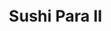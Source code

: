 ---
layout: place
title: "Sushi Para II"
permalink: /illinois/chicago/sushi-para-ii.html
stateAbbr: IL
stateName: Illinois
cityName: Chicago
seo:
  name: "Sushi Para II"
  type: Restaurant
  links: https://sushipararestaurant.com/
description: "Bustling Japanese spot with all-you-can-eat sushi & a traditional menu with teriyaki & tonkatsu. Looking for sushi in Chicago, Illinois? Check out Sushi Para..."
place_id: ChIJJYnU3BLTD4gRlBhCX-Sp_ZU
photos:
  - name: >-
      places/ChIJJYnU3BLTD4gRlBhCX-Sp_ZU/photos/AeeoHcLLve1QbSJKU9yZ29HSGeo8nqGWasdYrIRY-sybNSO7bYihl7Jye-4_hRmlKcUAWpTWLTavg7btk9hBgygFsjZVKvZijfUotVe66x3SapI_8_L5OPqe-IHKqxc81rKH-BXwMsMyqAvHdQDfZAFixanGWyUDMDJ5aN0g9tqdqpo_0Q5ffsCzR4reAnh6wljqMu2TgzaBhl8htcWXXelb3XjjtusMNZ92CdbP8SSnA4Sw7D33ZzXLINqySro-DXxFufUur4VhDuYCbVjRk2M_DmozxO-mXZyFLI0mXktOpiCKdaqVMLGP-u8oL3uskFSMi3U7JXBUPDaIIpxsOb6djOzWF9Ssi7Hf4rY3rvIcWNvp1rHmgNUg-TYxDd58Ai8xvnOSO31AmeKhdQ2bo39tdBlI56MsLvMiX2dgWeqOEK1mvHs5
    widthPx: 3024
    heightPx: 4032
    authorAttributions:
      - displayName: Cole Rogers (Cole)
        uri: https://maps.google.com/maps/contrib/115594898467140109038
        photoUri: >-
          https://lh3.googleusercontent.com/a-/ALV-UjXY8OyUAPy2O2_dq_ECWNbemlL0LnJaaStyWCapk7ehfpAGjhy8=s100-p-k-no-mo
    flagContentUri: >-
      https://www.google.com/local/imagery/report/?cb_client=maps_api_places.places_api&image_key=!1e10!2sCIHM0ogKEICAgIDLh8fhlwE&hl=en-US
    googleMapsUri: >-
      https://www.google.com/maps/place//data=!3m4!1e2!3m2!1sCIHM0ogKEICAgIDLh8fhlwE!2e10!4m2!3m1!1s0x880fd312dcd48925:0x95fda9e45f421894
  - name: >-
      places/ChIJJYnU3BLTD4gRlBhCX-Sp_ZU/photos/AeeoHcIr_sTHDvEEA1huLG8egEuFkuwL_AQfyOhqvftqJ3u1rD3WvJVvnriqY-r3zK5GngGBhrcOaYxynx3sE44mzgZLuNv6AFtCNusFWFaJ_wpT3T1bQMJPFMnph2XstVuafn_djsDb563XntyMDMLbr0RTAFPAU591AhGt2CjP_wa6tGFBGXr6P-NeQ6IA9aCAM4ZzW1fE_kn_b85EWeSXFkktU4Zxfi8Rta8VLtpwCL6UEoC3l6eUBOXhvrHASDp8Ctco7IJTDw0AOfVlMDGVK70Yh8kd7uGy7lb27bwLPRIJJ1dtnhFdFzI2zrptLnVVqCN8MCRPFhSeIdJ1q7D4EDY2ib66NbqHrOw0g_Er0sEvwIAG5mkNrISaYSETWsebo6F8kJU3Atii0lqpe9WQwZVcQK41UDKlwZblOzNb1JiMFw
    widthPx: 4025
    heightPx: 1956
    authorAttributions:
      - displayName: Haley Weiler
        uri: https://maps.google.com/maps/contrib/116668170381832077592
        photoUri: >-
          https://lh3.googleusercontent.com/a-/ALV-UjVZEQZD0-ksZCoF3i-KRHPbPtRC6WH_M1fW4dN9BnyQMrVTFFeu8w=s100-p-k-no-mo
    flagContentUri: >-
      https://www.google.com/local/imagery/report/?cb_client=maps_api_places.places_api&image_key=!1e10!2sCIHM0ogKEICAgIC86tHheA&hl=en-US
    googleMapsUri: >-
      https://www.google.com/maps/place//data=!3m4!1e2!3m2!1sCIHM0ogKEICAgIC86tHheA!2e10!4m2!3m1!1s0x880fd312dcd48925:0x95fda9e45f421894
  - name: >-
      places/ChIJJYnU3BLTD4gRlBhCX-Sp_ZU/photos/AeeoHcLMtoF9lNoBhNCXUGJD_BMfGraqv8tBLtzPzl94PFwY85CgTe63MBNLxC6oJEA6zR5KSSD025AKuWrpFgXu71Ql7JSLk7HphYeGri2LbuCH3VSFF0nESQHV49-29Zmdk3zNYMEN6rX8IIWUJDnpaIlwdhuXisScm-YKu-IAXXOYKHv89CbOAItOfA659fuaar3it7v-JAosytuNbYVidvJUHZwTZEs4mZa8LRJHevCPEHI6VWAA8hzTAZB8TWHlY-QU6VXpyT5jCZdYlqgcCRvHs2CYs_M9FTxuPoVRRQm6sReGLtS5aaojWPYlGX4qr2wsmimO993F5efFuc06D7bblXi_finME7KjC9R1p_505iQefGq3B3vS5vyPldp4cSUEnTS3Rg0M3s9mfUCZGU0O8ZvHm-K_1RTEcHu3PE4
    widthPx: 4032
    heightPx: 3024
    authorAttributions:
      - displayName: Dimitrios Manias (Dimiman)
        uri: https://maps.google.com/maps/contrib/104098280624130950966
        photoUri: >-
          https://lh3.googleusercontent.com/a-/ALV-UjXUXuThpYfZ_VA2hxpVKKVD3fQQT5p9IW4ts1qByN4g3z3qE4aY=s100-p-k-no-mo
    flagContentUri: >-
      https://www.google.com/local/imagery/report/?cb_client=maps_api_places.places_api&image_key=!1e10!2sCIHM0ogKEICAgIDDh8uPSw&hl=en-US
    googleMapsUri: >-
      https://www.google.com/maps/place//data=!3m4!1e2!3m2!1sCIHM0ogKEICAgIDDh8uPSw!2e10!4m2!3m1!1s0x880fd312dcd48925:0x95fda9e45f421894
  - name: >-
      places/ChIJJYnU3BLTD4gRlBhCX-Sp_ZU/photos/AeeoHcIKByaukAAZp_GVOqsoYTP6PESBuSvQoB26uieQ4BUW_plKrXZ1xSfN_NL1ZqLrRHvs2pCE-l9LVRFhYNffnqryTo3ysfcMajHQASt7WthobGKxU25gUUIUQNjJAk3RfxAaKGxc7sRBG5fdsaO7vymgTLA3sLsDUDpNo_hB4ZeTs3W3bOvSKE0DgVV7q-327G1fWLCH42BkTKUGlby0kStwa2uxI3y9RZEDlUqjZhZ3X_hOnv2Ew6XfOXd8QRKz7CTDaInCF3-Vp7lFO35CLHDuElUWIckWHCTg-qETPyyDdk_FAbpss-TPd3EgZHCLe5LR9oT1n-kg94XnKs8rj1CrU4tIOy2FLE9w12MuoIvyuih1H6neB03LUWcTd1miB7mzRY0ICLLohhu55EWzKL_yat-SsuDmCiFGpnOSXQTL51Do
    widthPx: 2560
    heightPx: 1920
    authorAttributions:
      - displayName: Juan Kis
        uri: https://maps.google.com/maps/contrib/113118719841178347673
        photoUri: >-
          https://lh3.googleusercontent.com/a-/ALV-UjU48nyH6J1aPOkqfEOfRVR1D311M2Vygho3EBcGexgkyWhJIQzzWA=s100-p-k-no-mo
    flagContentUri: >-
      https://www.google.com/local/imagery/report/?cb_client=maps_api_places.places_api&image_key=!1e10!2sCIHM0ogKEICAgICH-KfI9QE&hl=en-US
    googleMapsUri: >-
      https://www.google.com/maps/place//data=!3m4!1e2!3m2!1sCIHM0ogKEICAgICH-KfI9QE!2e10!4m2!3m1!1s0x880fd312dcd48925:0x95fda9e45f421894
  - name: >-
      places/ChIJJYnU3BLTD4gRlBhCX-Sp_ZU/photos/AeeoHcJ6B7LIpjvds8KQsAlz6ug-B9gecyHV4k2yZ5OOQ-U_YgdFKQTXtRdfYw1yLzUoZ9V3R9yD4NJSiKnVsFxuNT2fGigQrhYVOU-AnE4pt5N_OTp32WiStDughd7K2NIfLmwaOGdLH9GCbCN11neOGoVMS9wUQAVKKUlCSQxtT6xLQ4kqIk0fFksMDGCtQt5ghjyu2Lf_xdX0JFN0Sctu4oet5XxLXou8Y123whrMg4Z6xqgDUceRCfFKPHqqpuo_sPpuKDj3FsEDW5ut5T6UHAC4hPhTYU58axvsZH-tzenoI7bzvf6T7Q8U1ALTcLkxV-d5W3e03FUiJ900MQhrLzykDKnxdyo0oTO2gPDLZL5ccsE-dAH-ilFrzS4-kYbGEnKA0WGRb9JXQXatWV6vNrZj-c8qJ0mk7ygXs6bY2jBnvA
    widthPx: 3024
    heightPx: 4032
    authorAttributions:
      - displayName: Cole Rogers (Cole)
        uri: https://maps.google.com/maps/contrib/115594898467140109038
        photoUri: >-
          https://lh3.googleusercontent.com/a-/ALV-UjXY8OyUAPy2O2_dq_ECWNbemlL0LnJaaStyWCapk7ehfpAGjhy8=s100-p-k-no-mo
    flagContentUri: >-
      https://www.google.com/local/imagery/report/?cb_client=maps_api_places.places_api&image_key=!1e10!2sCIHM0ogKEICAgIDLh8fxdg&hl=en-US
    googleMapsUri: >-
      https://www.google.com/maps/place//data=!3m4!1e2!3m2!1sCIHM0ogKEICAgIDLh8fxdg!2e10!4m2!3m1!1s0x880fd312dcd48925:0x95fda9e45f421894
  - name: >-
      places/ChIJJYnU3BLTD4gRlBhCX-Sp_ZU/photos/AeeoHcLqy_oMjD8InESqaRuBXC5qA8VWz2bGhb9Ktw_RMeFdBr5ouaO1S_FtwpIOTG1lydrmvq_s6_s6Ds9pEvRpvLDmyYG9c9uhc0tglthAFSXs5hAUG0YnlfXuf5bSk0UyjP0BmtBQ-HFw3hhoSqkvTTCP0MYM__QVOHCsGMoQfBJh4Z80VBM-xZ1iCSPjyTvn6GNU2KBNj0azt1AgTsqTe9FK4OtnykEdG5tEY-tjDv081YUNZGsoVwWDdUSuW2x1aO467XHtSEyHuIen2Iv8SpJ4BUddRUG6xmA1Q6PMbDA-nwcLoVfiu48IN7djZw_sdY9z0kGtvtiYxGzrCZxJUpBqDUsQelBnDVxmRTFMwkaOLxIzZAaEOe8do5mHu0-aIh3QB0JKunX4_GDdmWlwQHRMVE6390eNXqEHDt0WPwLt8Y9t
    widthPx: 3024
    heightPx: 4032
    authorAttributions:
      - displayName: Rico Lajom
        uri: https://maps.google.com/maps/contrib/111366825312177191475
        photoUri: >-
          https://lh3.googleusercontent.com/a-/ALV-UjWypD8cIW7gKv3yLg7_XL30vykx4awiCewxcNA8GwoqZx0V3n8mhg=s100-p-k-no-mo
    flagContentUri: >-
      https://www.google.com/local/imagery/report/?cb_client=maps_api_places.places_api&image_key=!1e10!2sCIHM0ogKEICAgIDE-qSGuAE&hl=en-US
    googleMapsUri: >-
      https://www.google.com/maps/place//data=!3m4!1e2!3m2!1sCIHM0ogKEICAgIDE-qSGuAE!2e10!4m2!3m1!1s0x880fd312dcd48925:0x95fda9e45f421894
  - name: >-
      places/ChIJJYnU3BLTD4gRlBhCX-Sp_ZU/photos/AeeoHcIMxEFPi1aZK7UpaVdboJbEt4tkMn3svimc1W15NxB46HRetQtLfs8kv2KlWa6McMLnI8zNKcm3-I9m0BI9l_5Lse1BhW9T22n_2MFQBqxzEOOkr71S5FmJ0dkp-VI3mrIWbkb-Tizgvl-Pyr7QiyD9kuZ2KQmkKfprAJ62ZvugSedAsw4rdJkgGdySd2_sfL68UHyB7j37vnLlnU-iR-PSaUIt2b1fPdOpfEyJIFHvT92u_DNJ2nnwr98a6QnIe0MmLCVKzCJL678JBX5opBVn_5IVstgB_E0cz4wfvNTC2iXOAIgO1gBtlaixQVkgU9B4BiAK-Y-m1_qo_UNaJVATPOg5u0J1195IX5GoEm8PJTTsmpGQtq0xe_PO4QU0oJiJvlKYntc0T_2STeZrQ9YyXyGnaIW7jCo8YI1HSZSHxrrN
    widthPx: 3024
    heightPx: 4032
    authorAttributions:
      - displayName: Galen Luhur
        uri: https://maps.google.com/maps/contrib/103803297268610680929
        photoUri: >-
          https://lh3.googleusercontent.com/a-/ALV-UjVFjvxfoaMoPTMdhLgJIVy2ZmlOyLxY8yl-VjY3N4EnfqR1ocw=s100-p-k-no-mo
    flagContentUri: >-
      https://www.google.com/local/imagery/report/?cb_client=maps_api_places.places_api&image_key=!1e10!2sCIHM0ogKEICAgIDd_P2aiwE&hl=en-US
    googleMapsUri: >-
      https://www.google.com/maps/place//data=!3m4!1e2!3m2!1sCIHM0ogKEICAgIDd_P2aiwE!2e10!4m2!3m1!1s0x880fd312dcd48925:0x95fda9e45f421894
  - name: >-
      places/ChIJJYnU3BLTD4gRlBhCX-Sp_ZU/photos/AeeoHcIwrZqQ0dp7omvBOyenA6a1raedWGcUcs6BhsCqA78iPLSsllwK-WRCESBRjn4Nw867nPND7cZiWgBfsGX0pBFM4LpWZUkxCJY_Y0QAOHrpNE1QZSynNLFNzIBWYHfmLAV4imrBKQOWh3zXHT_7wAlMY6_tCW27xtr4bvDmLtcD1y9yai8Xc7GyGLWeRYkDHXbqcAsKConIKgdaNHepzeAgHDBkQmJ_-aUjB_EfOTCcOtB3noQA5VPlMsEnYTGMjNH7wlw0qsZ8P4rVVqfLONlaHLoPRo7qIgslFPxF4aYmd87WDFfsQcfbhWtgP8KCGdnvB7Nbv6fEf4u7qgtudkjnpHEiQhlHEjXnybPsDTf67EwADWs9cmtt467p6rUHMdMc7FGnOlpk3To7rYWyp1aIPknE8KN7DB5_VRXx1j9DwA
    widthPx: 3024
    heightPx: 4032
    authorAttributions:
      - displayName: Toni G
        uri: https://maps.google.com/maps/contrib/106485796938973314189
        photoUri: >-
          https://lh3.googleusercontent.com/a-/ALV-UjUPc0WKxf7VphXdAyTwCj0caoksZsmegqN8H9cqZoCd5-NE36AE=s100-p-k-no-mo
    flagContentUri: >-
      https://www.google.com/local/imagery/report/?cb_client=maps_api_places.places_api&image_key=!1e10!2sCIHM0ogKEICAgICOsfvKLg&hl=en-US
    googleMapsUri: >-
      https://www.google.com/maps/place//data=!3m4!1e2!3m2!1sCIHM0ogKEICAgICOsfvKLg!2e10!4m2!3m1!1s0x880fd312dcd48925:0x95fda9e45f421894
  - name: >-
      places/ChIJJYnU3BLTD4gRlBhCX-Sp_ZU/photos/AeeoHcLzi1F-p5N97lpVyizxjJyrtDv7ymkl64LoXheUUgYmkjw_Mzn29w-OuT5B3WbHIcNpoQa7zdqnhxSUslfbNGX0IpJseFULuul5OI0b_Kntr1Gn6jSwGjLF1fERC1HhHBnmxiHAQWJkVDviXWbxzDIrfgf9W_4_66cUQo2k1cwYULxOpRBkI6WFPReESwWca3ciisO75_I5bbtClSLFnS6LymK5EW4vICeCFZsRbTKnvArUqUhML4QzUu_FMH7JQIZF7-uym03_8FI7QD8ogkFhLvCYYIK2LIZLa5J9P7DPkASPyNB1oKyf92sDlS-pmph8W8lSRsZJZb8t_Hyh1O3BRDEJAdE4a7-DKEBXPZPfrBjBRCQUxfHE9JPplmEmCJ4AoJTGaYBlVhZ-RuScWoh5M-3EkAdOy2uxEn-3eBJd-w
    widthPx: 3024
    heightPx: 3024
    authorAttributions:
      - displayName: Jaxson X
        uri: https://maps.google.com/maps/contrib/114220638670127483242
        photoUri: >-
          https://lh3.googleusercontent.com/a-/ALV-UjU4NNtw97O99hGOzrSSeF_IjMuD2DEZ8AK-9RgIPPuKy8d2h1EwGg=s100-p-k-no-mo
    flagContentUri: >-
      https://www.google.com/local/imagery/report/?cb_client=maps_api_places.places_api&image_key=!1e10!2sCIHM0ogKEICAgICksKSjHQ&hl=en-US
    googleMapsUri: >-
      https://www.google.com/maps/place//data=!3m4!1e2!3m2!1sCIHM0ogKEICAgICksKSjHQ!2e10!4m2!3m1!1s0x880fd312dcd48925:0x95fda9e45f421894
  - name: >-
      places/ChIJJYnU3BLTD4gRlBhCX-Sp_ZU/photos/AeeoHcKPgJ8B5H4J0KNKREfcOHUFM6zS_qPCekUYFnPOvMk__y-dpsHjCHYDv96yY_v1s7p1Nyik8lHbA38ww2N_XNFyQxA9sN7fTwLdPVwHsFKBvxEok7h4dZeUaZpRxnyDGbdcMmItTOKLcKTAXjbwm8n8IqeF4incrnwxxUGkiArvRUmAL9twkbQQ0hH0IBMJNX4UEG3LRsBuiJZzMMQkQixF5GD-w8r14qdFzR251ySMk7TQiwftbyNcZXExJ8bz_2oRnJ3X4-jzITH_j8fwDH3SP8adxpOQF26qGg7-s1NcO0M1d7igeVgXXDvZKc3oaCLrIJUin1-R_sTliZ-k4ZvGCv1dAnU5NqsgLoUaXbzj1vmfwqpiuu0A917VdHIK-RyJEhElqrDEZDRkXJ5Scw5m9BvTS2hZYAMyK4f_jkOzY261
    widthPx: 3024
    heightPx: 4032
    authorAttributions:
      - displayName: Alvaro Blazquez
        uri: https://maps.google.com/maps/contrib/105534295578006057734
        photoUri: >-
          https://lh3.googleusercontent.com/a/ACg8ocIAKY-SC4h2QlPdrfzxfsMGPG240FVuFpyyBg1r5Fu6pbXUzA=s100-p-k-no-mo
    flagContentUri: >-
      https://www.google.com/local/imagery/report/?cb_client=maps_api_places.places_api&image_key=!1e10!2sCIHM0ogKEICAgIDM24TckAE&hl=en-US
    googleMapsUri: >-
      https://www.google.com/maps/place//data=!3m4!1e2!3m2!1sCIHM0ogKEICAgIDM24TckAE!2e10!4m2!3m1!1s0x880fd312dcd48925:0x95fda9e45f421894
address: 2258 N Clark St, Chicago, IL 60614, USA
street: 2258 N Clark St
city: Chicago
state: IL
zip: '60614'
country: USA
neighborhood: Lincoln Park
latitude: '41.923471'
longitude: '-87.639366'
accessibility_options:
  wheelchairAccessibleRestroom: true
  wheelchairAccessibleSeating: true
business_status: OPERATIONAL
name: Sushi Para II
google_maps_links:
  directionsUri: >-
    https://www.google.com/maps/dir//''/data=!4m7!4m6!1m1!4e2!1m2!1m1!1s0x880fd312dcd48925:0x95fda9e45f421894!3e0
  placeUri: https://maps.google.com/?cid=10807981479074863252
  writeAReviewUri: >-
    https://www.google.com/maps/place//data=!4m3!3m2!1s0x880fd312dcd48925:0x95fda9e45f421894!12e1
  reviewsUri: >-
    https://www.google.com/maps/place//data=!4m4!3m3!1s0x880fd312dcd48925:0x95fda9e45f421894!9m1!1b1
  photosUri: >-
    https://www.google.com/maps/place//data=!4m3!3m2!1s0x880fd312dcd48925:0x95fda9e45f421894!10e5
primary_type: Sushi Restaurant
opening_hours:
  regular: null
  current: null
secondary_opening_hours:
  regular:
    weekdayDescriptions: null
    type: null
  current:
    weekdayDescriptions: null
    type: null
phone: (773) 477-3219
price_level: PRICE_LEVEL_MODERATE
price_range: $20 &ndash; $30
rating: '4.4'
rating_count: 1059
website: https://sushipararestaurant.com/
reviews:
  - name: >-
      places/ChIJJYnU3BLTD4gRlBhCX-Sp_ZU/reviews/ChdDSUhNMG9nS0VJQ0FnTURRdUpUMnlRRRAB
    relativePublishTimeDescription: a month ago
    rating: 5
    text:
      text: >-
        Me: I think the food and service and quality is so good The woman or
        should I say the waitress was so kind I got the Christmas roll and a
        bunch of different rolls I recommend you going on the weekends so you
        can do the all you can eat dinner I ate every single bite of the plate
        and I left it clean. I also had my dad in the restaurant. We were both
        eating dinner. I love the atmosphere and food It is really good. 😎


        My dad: Sushi was great and fresh, enjoyed it with my son, great that
        they have the pictures on the menu and the kids menu pricing. Definitely
        coming back. =)


        - Saturday march 8th 2025
      languageCode: en
    originalText:
      text: >-
        Me: I think the food and service and quality is so good The woman or
        should I say the waitress was so kind I got the Christmas roll and a
        bunch of different rolls I recommend you going on the weekends so you
        can do the all you can eat dinner I ate every single bite of the plate
        and I left it clean. I also had my dad in the restaurant. We were both
        eating dinner. I love the atmosphere and food It is really good. 😎


        My dad: Sushi was great and fresh, enjoyed it with my son, great that
        they have the pictures on the menu and the kids menu pricing. Definitely
        coming back. =)


        - Saturday march 8th 2025
      languageCode: en
    authorAttribution:
      displayName: ariel estrella
      uri: https://www.google.com/maps/contrib/117248256440280471509/reviews
      photoUri: >-
        https://lh3.googleusercontent.com/a/ACg8ocKZf2KhuCIBYj8iWr6dIurG2V3ZmiTGBoi6gDcqeJHpbcbr7Yw=s128-c0x00000000-cc-rp-mo
    publishTime: '2025-03-08T21:12:33.701723Z'
    flagContentUri: >-
      https://www.google.com/local/review/rap/report?postId=ChdDSUhNMG9nS0VJQ0FnTURRdUpUMnlRRRAB&d=17924085&t=1
    googleMapsUri: >-
      https://www.google.com/maps/reviews/data=!4m6!14m5!1m4!2m3!1sChdDSUhNMG9nS0VJQ0FnTURRdUpUMnlRRRAB!2m1!1s0x880fd312dcd48925:0x95fda9e45f421894
  - name: >-
      places/ChIJJYnU3BLTD4gRlBhCX-Sp_ZU/reviews/ChdDSUhNMG9nS0VJQ0FnSUNULWJpMV9BRRAB
    relativePublishTimeDescription: 11 months ago
    rating: 5
    text:
      text: >-
        "When it comes to sushi in Chicago, this place stands out as a true gem.
        From the moment you step inside, you're greeted with an ambiance that
        sets the stage for an unforgettable dining experience. The menu boasts a
        tantalizing array of sushi options, each expertly crafted with the
        freshest ingredients and a keen attention to detail.


        What truly sets this establishment apart is not only the exceptional
        quality of the sushi but also the remarkable value it offers. Despite
        being located in a city known for its high prices, this place manages to
        deliver top-notch sushi without breaking the bank. Whether you're a
        sushi aficionado or a newcomer to the cuisine, you'll find something to
        love here.


        From classic rolls to innovative creations, every bite is a testament to
        the skill and dedication of the chefs. Each piece is a work of art,
        perfectly balanced in flavor and texture. And the presentation?
        Absolutely stunning.


        But it's not just about the food. The service here is impeccable, with
        staff who are knowledgeable, attentive, and eager to ensure that your
        dining experience exceeds expectations. Whether you're dining solo, on a
        date, or with a group of friends, you'll feel welcomed and well taken
        care of from start to finish.


        Overall, if you're craving sushi in Chicago, look no further. This place
        has it all – incredible food, great value, and a welcoming atmosphere.
        It's no wonder it's earned a reputation as the best sushi spot in town.
        Trust me, you won't be disappointed."
      languageCode: en
    originalText:
      text: >-
        "When it comes to sushi in Chicago, this place stands out as a true gem.
        From the moment you step inside, you're greeted with an ambiance that
        sets the stage for an unforgettable dining experience. The menu boasts a
        tantalizing array of sushi options, each expertly crafted with the
        freshest ingredients and a keen attention to detail.


        What truly sets this establishment apart is not only the exceptional
        quality of the sushi but also the remarkable value it offers. Despite
        being located in a city known for its high prices, this place manages to
        deliver top-notch sushi without breaking the bank. Whether you're a
        sushi aficionado or a newcomer to the cuisine, you'll find something to
        love here.


        From classic rolls to innovative creations, every bite is a testament to
        the skill and dedication of the chefs. Each piece is a work of art,
        perfectly balanced in flavor and texture. And the presentation?
        Absolutely stunning.


        But it's not just about the food. The service here is impeccable, with
        staff who are knowledgeable, attentive, and eager to ensure that your
        dining experience exceeds expectations. Whether you're dining solo, on a
        date, or with a group of friends, you'll feel welcomed and well taken
        care of from start to finish.


        Overall, if you're craving sushi in Chicago, look no further. This place
        has it all – incredible food, great value, and a welcoming atmosphere.
        It's no wonder it's earned a reputation as the best sushi spot in town.
        Trust me, you won't be disappointed."
      languageCode: en
    authorAttribution:
      displayName: Gabriel Domingues Leao da Costa
      uri: https://www.google.com/maps/contrib/112251115981889683196/reviews
      photoUri: >-
        https://lh3.googleusercontent.com/a-/ALV-UjW1lrsTzkChX_kXFHz-k0iGFTsmTalPLOtVko4B8d0plTMPSotx=s128-c0x00000000-cc-rp-mo-ba4
    publishTime: '2024-05-16T20:38:21.056648Z'
    flagContentUri: >-
      https://www.google.com/local/review/rap/report?postId=ChdDSUhNMG9nS0VJQ0FnSUNULWJpMV9BRRAB&d=17924085&t=1
    googleMapsUri: >-
      https://www.google.com/maps/reviews/data=!4m6!14m5!1m4!2m3!1sChdDSUhNMG9nS0VJQ0FnSUNULWJpMV9BRRAB!2m1!1s0x880fd312dcd48925:0x95fda9e45f421894
  - name: >-
      places/ChIJJYnU3BLTD4gRlBhCX-Sp_ZU/reviews/ChZDSUhNMG9nS0VJQ0FnSURkX1AyYU13EAE
    relativePublishTimeDescription: a year ago
    rating: 5
    text:
      text: >-
        Where do I even begin? Sushi Para exceeded all my expectations! From the
        moment I walked in, I was impressed by the clean and inviting
        atmosphere. The simplicity of the decor really allows you to focus on
        the star of the show—the food.


        And let me tell you, the food was absolutely fantastic! Each piece of
        sushi was a masterpiece of flavor and freshness. It's evident that the
        chefs take great pride in their craft. Whether you're a sushi aficionado
        or new to the scene, you'll find something to love here.


        Now, let's talk about value. Lunch at Sushi Para is an absolute steal at
        $22 without tip. Trust me, you won't find a better deal for such
        high-quality sushi anywhere else. It's not just a meal, it's an
        experience that's worth every penny.


        And to top it all off, the staff were incredibly kind and attentive.
        From the moment I walked in, I felt welcomed and appreciated. It's clear
        that customer satisfaction is a top priority here.


        Overall, I can't recommend Sushi Para enough. Whether you're looking for
        a quick lunch or a special dinner out, this place has it all. Treat
        yourself to an unforgettable dining experience—you won't regret it!
      languageCode: en
    originalText:
      text: >-
        Where do I even begin? Sushi Para exceeded all my expectations! From the
        moment I walked in, I was impressed by the clean and inviting
        atmosphere. The simplicity of the decor really allows you to focus on
        the star of the show—the food.


        And let me tell you, the food was absolutely fantastic! Each piece of
        sushi was a masterpiece of flavor and freshness. It's evident that the
        chefs take great pride in their craft. Whether you're a sushi aficionado
        or new to the scene, you'll find something to love here.


        Now, let's talk about value. Lunch at Sushi Para is an absolute steal at
        $22 without tip. Trust me, you won't find a better deal for such
        high-quality sushi anywhere else. It's not just a meal, it's an
        experience that's worth every penny.


        And to top it all off, the staff were incredibly kind and attentive.
        From the moment I walked in, I felt welcomed and appreciated. It's clear
        that customer satisfaction is a top priority here.


        Overall, I can't recommend Sushi Para enough. Whether you're looking for
        a quick lunch or a special dinner out, this place has it all. Treat
        yourself to an unforgettable dining experience—you won't regret it!
      languageCode: en
    authorAttribution:
      displayName: Galen Luhur
      uri: https://www.google.com/maps/contrib/103803297268610680929/reviews
      photoUri: >-
        https://lh3.googleusercontent.com/a-/ALV-UjVFjvxfoaMoPTMdhLgJIVy2ZmlOyLxY8yl-VjY3N4EnfqR1ocw=s128-c0x00000000-cc-rp-mo-ba6
    publishTime: '2024-02-21T21:54:37.720005Z'
    flagContentUri: >-
      https://www.google.com/local/review/rap/report?postId=ChZDSUhNMG9nS0VJQ0FnSURkX1AyYU13EAE&d=17924085&t=1
    googleMapsUri: >-
      https://www.google.com/maps/reviews/data=!4m6!14m5!1m4!2m3!1sChZDSUhNMG9nS0VJQ0FnSURkX1AyYU13EAE!2m1!1s0x880fd312dcd48925:0x95fda9e45f421894
  - name: >-
      places/ChIJJYnU3BLTD4gRlBhCX-Sp_ZU/reviews/ChZDSUhNMG9nS0VJQ0FnSUQ5eDYyS05REAE
    relativePublishTimeDescription: 9 months ago
    rating: 5
    text:
      text: >-
        We came here for their AYCE Lunch special, which was only $22 per
        person. They had tons of rolls to choose from. The service was amazing
        and our food came out incredibly fast. For AYCE, it was good. The sushi
        was fresh and the rolls were decent. It wasn't amazing sushi and I
        wouldn't come here if not for the AYCE deal. I wouldn't recommend their
        spicy tuna roll, it tastes like tuna straight out of the can. Their
        Crunch roll was pretty good, without the cream cheese.


        EDIT: After giving this place a second chance, I have to say their sushi
        is indeed amazing. It really depends on what you get, but their salmon
        and tuna nigiri were really good. They do go heavy on the rice, so
        you'll fill up pretty quickly, but the fish itself was delicious. So
        glad I came back here again and will definitely be back again soon. I
        would recommend coming for their dinner time slots, since they have more
        rolls available. The World Series and Angel Roll were my two favorites!
      languageCode: en
    originalText:
      text: >-
        We came here for their AYCE Lunch special, which was only $22 per
        person. They had tons of rolls to choose from. The service was amazing
        and our food came out incredibly fast. For AYCE, it was good. The sushi
        was fresh and the rolls were decent. It wasn't amazing sushi and I
        wouldn't come here if not for the AYCE deal. I wouldn't recommend their
        spicy tuna roll, it tastes like tuna straight out of the can. Their
        Crunch roll was pretty good, without the cream cheese.


        EDIT: After giving this place a second chance, I have to say their sushi
        is indeed amazing. It really depends on what you get, but their salmon
        and tuna nigiri were really good. They do go heavy on the rice, so
        you'll fill up pretty quickly, but the fish itself was delicious. So
        glad I came back here again and will definitely be back again soon. I
        would recommend coming for their dinner time slots, since they have more
        rolls available. The World Series and Angel Roll were my two favorites!
      languageCode: en
    authorAttribution:
      displayName: Jessica Ali
      uri: https://www.google.com/maps/contrib/104589604977794437878/reviews
      photoUri: >-
        https://lh3.googleusercontent.com/a/ACg8ocKQReIkk8mp1AR9-nSYQunutcFa_IOXPhJ7NdrnsKseHMF7edg=s128-c0x00000000-cc-rp-mo-ba5
    publishTime: '2024-07-01T02:00:56.861548Z'
    flagContentUri: >-
      https://www.google.com/local/review/rap/report?postId=ChZDSUhNMG9nS0VJQ0FnSUQ5eDYyS05REAE&d=17924085&t=1
    googleMapsUri: >-
      https://www.google.com/maps/reviews/data=!4m6!14m5!1m4!2m3!1sChZDSUhNMG9nS0VJQ0FnSUQ5eDYyS05REAE!2m1!1s0x880fd312dcd48925:0x95fda9e45f421894
  - name: >-
      places/ChIJJYnU3BLTD4gRlBhCX-Sp_ZU/reviews/ChdDSUhNMG9nS0VJQ0FnSURmbUlIZjlBRRAB
    relativePublishTimeDescription: 2 months ago
    rating: 3
    text:
      text: >-
        Just the soy sauce had a weird taste and the sushi tasted old. However,
        really great service they are so kind in there. But once you get the
        check they will stare you down until you paid for it. And when we asked
        for coke the cans had dirt on the top. I would recommend going when it’s
        not winter time because the fish didn’t seem fresh.
      languageCode: en
    originalText:
      text: >-
        Just the soy sauce had a weird taste and the sushi tasted old. However,
        really great service they are so kind in there. But once you get the
        check they will stare you down until you paid for it. And when we asked
        for coke the cans had dirt on the top. I would recommend going when it’s
        not winter time because the fish didn’t seem fresh.
      languageCode: en
    authorAttribution:
      displayName: Dasani
      uri: https://www.google.com/maps/contrib/112727220466687507874/reviews
      photoUri: >-
        https://lh3.googleusercontent.com/a/ACg8ocJh5sxQlQCOOFsRim9uiLJ7EWgRjIAS_cz4dEk8nkpkb9VIdF0=s128-c0x00000000-cc-rp-mo
    publishTime: '2025-01-24T05:20:09.512745Z'
    flagContentUri: >-
      https://www.google.com/local/review/rap/report?postId=ChdDSUhNMG9nS0VJQ0FnSURmbUlIZjlBRRAB&d=17924085&t=1
    googleMapsUri: >-
      https://www.google.com/maps/reviews/data=!4m6!14m5!1m4!2m3!1sChdDSUhNMG9nS0VJQ0FnSURmbUlIZjlBRRAB!2m1!1s0x880fd312dcd48925:0x95fda9e45f421894
parking_options:
  paidStreetParking: true
  valetParking: false
payment_options:
  acceptsCreditCards: true
  acceptsDebitCards: false
  acceptsCashOnly: false
  acceptsNfc: true
allow_dogs: null
curbside_pickup: null
delivery: true
dine_in: true
good_for_children: null
good_for_groups: true
good_for_sports: false
live_music: null
menu_for_children: null
outdoor_seating: true
reservable: true
restroom: true
serves_beer: true
serves_breakfast: false
serves_brunch: false
serves_cocktails: null
serves_coffee: null
serves_dinner: true
serves_dessert: null
serves_lunch: true
serves_vegetarian_food: false
serves_wine: true
takeout: true
summary: >-
  Bustling Japanese spot with all-you-can-eat sushi & a traditional menu with
  teriyaki & tonkatsu.

---